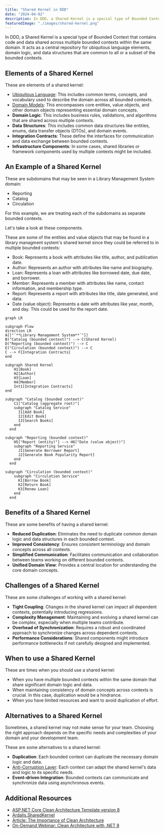 ```yaml
---
title: "Shared Kernel in DDD"
date: "2024-04-02"
description: In DDD, a Shared Kernel is a special type of Bounded Context that contains code and data shared across multiple bounded contexts within the same domain.
featuredImage: "./images/shared-kernel.png"
---
```


In DDD, a Shared Kernel is a special type of Bounded Context that contains code and data shared across multiple bounded contexts within the same domain. It acts as a central repository for ubiquitous language elements, domain logic, and data structures that are common to all or a subset of the bounded contexts.

## Elements of a Shared Kernel

These are elements of a shared kernel:

- [Ubiquitous Language](/domain-driven-design/ubiquitous-language): This includes common terms, concepts, and vocabulary used to describe the domain across all bounded contexts.
- [Domain Models](/domain-driven-design/domain-model): This encompasses core entities, value objects, and other domain objects representing essential domain concepts.
- **Domain Logic**: This includes business rules, validations, and algorithms that are shared across multiple contexts.
- **Data Structures**: This includes common data structures like entities, enums, data transfer objects (DTOs), and domain events.
- **Integration Contracts**: These define the interfaces for communication and data exchange between bounded contexts.
- **Infrastructure Components**: In some cases, shared libraries or framework components used by multiple contexts might be included.

## An Example of a Shared Kernel

These are subdomains that may be seen in a Library Management System domain:
- Reporting
- Catalog
- Circulation

For this example, we are treating each of the subdomains as separate bounded contexts.

Let's take a look at these components.

These are some of the entities and value objects that may be found in a library managment system's shared kernel since they could be referred to in multiple bounded contexts:

  - Book: Represents a book with attributes like title, author, and publication date.
  - Author: Represents an author with attributes like name and biography.
  - Loan: Represents a loan with attributes like borrowed date, due date, and borrower.
  - Member: Represents a member with attributes like name, contact information, and membership type.
  - Report: Represents a report with attributes like title, date generated, and data.
  - Date (value object): Represents a date with attributes like year, month, and day. This could be used for the report date.

```mermaid
graph LR

subgraph Flow
direction LR
A[["`**Library Management System**`"]]
B("Catalog (bounded context)") --> C(Shared Kernel)
D("Reporting (bounded context)") --> C
E("Circulation (bounded context)") --> C
C --> F{Integration Contracts}
end

subgraph Shared Kernel
    H1[Book] 
    H2[Author]
    H3[Loan]
    H4[Member]
    Int1[Integration Contracts]
end

subgraph "Catalog (bounded context)"
    C1["Catalog (aggregate root)"]
    subgraph "Catalog Service"
      I1[Add Book]
      I2[Edit Book]
      I3[Search Books]
    end
  end

subgraph "Reporting (bounded context)"
    H5["Report (entity)"] --> H6["Date (value object)"]
    subgraph "Reporting Service"
      J1[Generate Borrower Report]
      J2[Generate Book Popularity Report]
    end
  end

subgraph "Circulation (bounded context)"
    subgraph "Circulation Service"
      K1[Borrow Book]
      K2[Return Book]
      K3[Renew Loan]
    end
  end
```
  
## Benefits of a Shared Kernel

These are some benefits of having a shared kernel:

- **Reduced Duplication**: Eliminates the need to duplicate common domain logic and data structures in each bounded context.
- **Improved Consistency**: Ensures consistent terminology and domain concepts across all contexts.
- **Simplified Communication**: Facilitates communication and collaboration between teams working on different bounded contexts.
- **Unified Domain View**: Provides a central location for understanding the core domain concepts.

## Challenges of a Shared Kernel

These are some challenges of working with a shared kernel:

- **Tight Coupling**: Changes in the shared kernel can impact all dependent contexts, potentially introducing regressions.
- **Complexity Management**: Maintaining and evolving a shared kernel can be complex, especially when multiple teams contribute.
- **Overhead of Synchronization**: Requires a robust and coordinated approach to synchronize changes across dependent contexts.
- **Performance Considerations**: Shared components might introduce performance bottlenecks if not carefully designed and implemented.

## When to use a Shared Kernel

These are times when you should use a shared kernel:

- When you have multiple bounded contexts within the same domain that share significant domain logic and data.
- When maintaining consistency of domain concepts across contexts is crucial. In this case, duplication would be a hindrance.
- When you have limited resources and want to avoid duplication of effort.

## Alternatives to a Shared Kernel

Sometimes, a shared kernel may not make sense for your team. Choosing the right approach depends on the specific needs and complexities of your domain and your development team.

These are some alternatives to a shared kernel:

- **Duplication**: Each bounded context can duplicate the necessary domain logic and data.
- [Anti-Corruption Layer](/domain-driven-design/anti-corruption-layer): Each context can adapt the shared kernel's data and logic to its specific needs.
- **Event-driven Integration**: Bounded contexts can communicate and synchronize data using asynchronous events.

## Additional Resources

- [ASP.NET Core Clean Architecture Template version 8](https://ardalis.com/aspnetcore-clean-architecture-template-version-8/)
- [Ardalis.SharedKernel](https://github.com/ardalis/Ardalis.SharedKernel)
- [Article: The Importance of Clean Architecture](https://blog.nimblepros.com/blogs/the-importance-of-clean-architecture/)
- [On-Demand Webinar: Clean Architecture with .NET 8](https://mailchi.mp/nimblepros/clean-architecture-dotnet-8-recording)